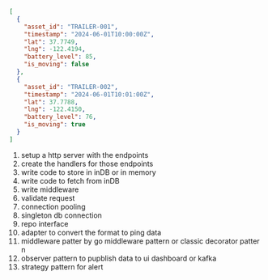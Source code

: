 ```json
[
  {
    "asset_id": "TRAILER-001",
    "timestamp": "2024-06-01T10:00:00Z",
    "lat": 37.7749,
    "lng": -122.4194,
    "battery_level": 85,
    "is_moving": false
  },
  {
    "asset_id": "TRAILER-002",
    "timestamp": "2024-06-01T10:01:00Z",
    "lat": 37.7788,
    "lng": -122.4150,
    "battery_level": 76,
    "is_moving": true
  }
]
```
1. setup a http server with the endpoints
2. create the handlers for those endpoints
3. write code to store in inDB or in memory 
4. write code to fetch from inDB
5. write middleware
6. validate request
7. connection pooling 
8. singleton db connection
9. repo interface 
10. adapter to convert the format to ping data
11. middleware patter by go middleware pattern or classic decorator patter  n
12. observer pattern to pupblish data to ui dashboard or kafka
13. strategy pattern for alert 

